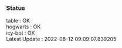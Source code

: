 ### Status


table : OK  
hogwarts : OK  
icy-bot : OK  
Latest Update : 2022-08-12 09:09:07.839205
